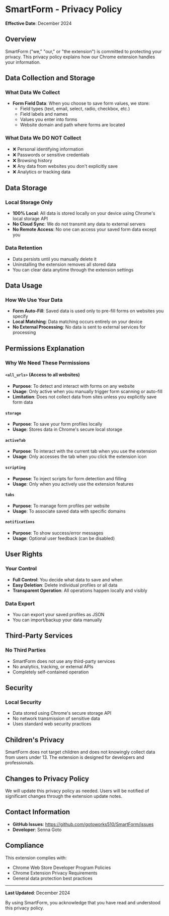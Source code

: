 # SmartForm - Privacy Policy

**Effective Date**: December 2024

## Overview

SmartForm ("we," "our," or "the extension") is committed to protecting your privacy. This privacy policy explains how our Chrome extension handles your information.

## Data Collection and Storage

### What Data We Collect
- **Form Field Data**: When you choose to save form values, we store:
  - Field types (text, email, select, radio, checkbox, etc.)
  - Field labels and names
  - Values you enter into forms
  - Website domain and path where forms are located

### What Data We DO NOT Collect
- ❌ Personal identifying information
- ❌ Passwords or sensitive credentials
- ❌ Browsing history
- ❌ Any data from websites you don't explicitly save
- ❌ Analytics or tracking data

## Data Storage

### Local Storage Only
- **100% Local**: All data is stored locally on your device using Chrome's local storage API
- **No Cloud Sync**: We do not transmit any data to external servers
- **No Remote Access**: No one can access your saved form data except you

### Data Retention
- Data persists until you manually delete it
- Uninstalling the extension removes all stored data
- You can clear data anytime through the extension settings

## Data Usage

### How We Use Your Data
- **Form Auto-Fill**: Saved data is used only to pre-fill forms on websites you specify
- **Local Matching**: Data matching occurs entirely on your device
- **No External Processing**: No data is sent to external services for processing

## Permissions Explanation

### Why We Need These Permissions

#### `<all_urls>` (Access to all websites)
- **Purpose**: To detect and interact with forms on any website
- **Usage**: Only active when you manually trigger form scanning or auto-fill
- **Limitation**: Does not collect data from sites unless you explicitly save form data

#### `storage`
- **Purpose**: To save your form profiles locally
- **Usage**: Stores data in Chrome's secure local storage

#### `activeTab`
- **Purpose**: To interact with the current tab when you use the extension
- **Usage**: Only accesses the tab when you click the extension icon

#### `scripting`
- **Purpose**: To inject scripts for form detection and filling
- **Usage**: Only when you actively use the extension features

#### `tabs`
- **Purpose**: To manage form profiles per website
- **Usage**: To associate saved data with specific domains

#### `notifications`
- **Purpose**: To show success/error messages
- **Usage**: Optional user feedback (can be disabled)

## User Rights

### Your Control
- **Full Control**: You decide what data to save and when
- **Easy Deletion**: Delete individual profiles or all data
- **Transparent Operation**: All operations happen locally and visibly

### Data Export
- You can export your saved profiles as JSON
- You can import/backup your data manually

## Third-Party Services

### No Third Parties
- SmartForm does not use any third-party services
- No analytics, tracking, or external APIs
- Completely self-contained operation

## Security

### Local Security
- Data stored using Chrome's secure storage API
- No network transmission of sensitive data
- Uses standard web security practices

## Children's Privacy

SmartForm does not target children and does not knowingly collect data from users under 13. The extension is designed for developers and professionals.

## Changes to Privacy Policy

We will update this privacy policy as needed. Users will be notified of significant changes through the extension update notes.

## Contact Information

- **GitHub Issues**: https://github.com/gotoworks510/SmartForm/issues
- **Developer**: Senna Goto

## Compliance

This extension complies with:
- Chrome Web Store Developer Program Policies
- Chrome Extension Privacy Requirements
- General data protection best practices

---

**Last Updated**: December 2024

By using SmartForm, you acknowledge that you have read and understood this privacy policy.